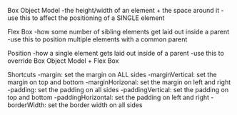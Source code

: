 Box Object Model
-the height/width of an element + the space around it
-use this to affect the positioning of a SINGLE element

Flex Box
-how some number of sibling elements get laid out inside a parent
-use this to position multiple elements with a common parent

Position
-how a single element gets laid out inside of a parent
-use this to override Box Object Model + Flex Box

Shortcuts
-margin: set the margin on ALL sides
-marginVertical: set the margin on top and bottom
-marginHorizonal: set the margin on left and right
-padding: set the padding on all sides
-paddingVertical: set the padding on top and bottom
-paddingHorizontal: set the padding on left and right
-borderWidth: set the border width on all sides
